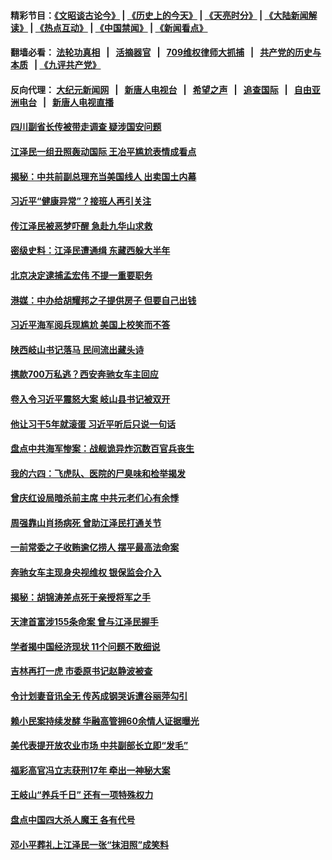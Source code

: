 #### 精彩节目：[《文昭谈古论今》](http://45.76.220.58/wenzhao) | [《历史上的今天》](http://45.76.220.58/today-in-history) | [《天亮时分》](http://45.76.220.58/tianliang) | [《大陆新闻解读》](http://45.76.220.58/ntdtv-comedy) | [《热点互动》](http://45.76.220.58/ntdtv-rdhd)  | [《中国禁闻》](http://45.76.220.58/ntdtv-news) | [《新闻看点》](http://45.76.220.58/news-insight) 

  #### 翻墙必看： [法轮功真相](http://45.32.40.21:10000/videos/truth.html) &nbsp;&nbsp;|&nbsp;&nbsp; [活摘器官](http://45.32.40.21:10000/videos/res/Organs/) &nbsp;&nbsp;|&nbsp;&nbsp; [709维权律师大抓捕](http://45.32.40.21:10000/videos/709/) &nbsp;&nbsp;|&nbsp;&nbsp; [共产党的历史与本质](http://45.32.40.21:10000/videos/ccp.html) &nbsp;&nbsp;| [《九评共产党》](http://45.32.40.21:10000/videos/jiuping/) 

#### 反向代理： [大纪元新闻网](http://45.76.199.44:10080/) &nbsp;&nbsp;|&nbsp;&nbsp; [新唐人电视台](http://45.76.199.44:8000/) &nbsp;&nbsp;|&nbsp;&nbsp; [希望之声](http://45.76.199.44:8200/) &nbsp;&nbsp;|&nbsp;&nbsp; [追查国际](http://45.76.199.44:10010/) &nbsp;&nbsp;|&nbsp;&nbsp; [自由亚洲电台](http://45.76.199.44:9800/) &nbsp;&nbsp;|&nbsp;&nbsp; [新唐人电视直播](http://45.76.199.44/) 

#### [四川副省长传被带走调查 疑涉国安问题](../pages/prog1138/a102564931.md?t=04261537) 

#### [江泽民一组丑照轰动国际 王冶平尴尬表情成看点](../pages/prog1138/a102563930.md?t=04261537) 

#### [揭秘：中共前副总理充当美国线人 出卖国土内幕](../pages/prog1138/a102564161.md?t=04261537) 

#### [习近平“健康异常”？接班人再引关注](../pages/prog1138/a102564055.md?t=04261537) 

#### [传江泽民被恶梦吓醒 急赴九华山求救](../pages/prog1138/a102564061.md?t=04261537) 

#### [密级史料：江泽民遭通缉 东藏西躲大半年](../pages/prog1138/a102563927.md?t=04261537) 

#### [北京决定逮捕孟宏伟 不提一重要职务](../pages/prog1138/a102563438.md?t=04261537) 

#### [港媒：中办给胡耀邦之子提供房子 但要自己出钱](../pages/prog1138/a102563300.md?t=04261537) 

#### [习近平海军阅兵现尴尬 美国上校笑而不答](../pages/prog1138/a102562596.md?t=04261537) 

#### [陕西岐山书记落马 民间流出藏头诗](../pages/prog1138/a102562377.md?t=04261537) 

#### [携款700万私逃？西安奔驰女车主回应](../pages/prog1138/a102561660.md?t=04261537) 

#### [卷入令习近平震怒大案 岐山县书记被双开](../pages/prog1138/a102561549.md?t=04261537) 

#### [他让习干5年就滚蛋 习近平听后只说一句话](../pages/prog1138/a102559046.md?t=04261537) 

#### [盘点中共海军惨案：战舰诡异炸沉数百官兵丧生](../pages/prog1138/a102561224.md?t=04261537) 

#### [我的六四：飞虎队、医院的尸臭味和检举揭发](../pages/prog1138/a102560833.md?t=04261537) 

#### [曾庆红设局暗杀前主席 中共元老们心有余悸](../pages/prog1138/a102557491.md?t=04261537) 

#### [周强靠山肖扬病死 曾助江泽民打通关节](../pages/prog1138/a102560652.md?t=04261537) 

#### [一前常委之子收贿逾亿捞人 摆平最高法命案](../pages/prog1138/a102559907.md?t=04261537) 

#### [奔驰女车主现身央视维权 银保监会介入](../pages/prog1138/a102557271.md?t=04261537) 

#### [揭秘：胡锦涛差点死于亲授将军之手](../pages/prog1138/a102557220.md?t=04261537) 

#### [天津首富涉155条命案 曾与江泽民握手](../pages/prog1138/a102556693.md?t=04261537) 

#### [学者揭中国经济现状 11个问题不敢细说](../pages/prog1138/a102556176.md?t=04261537) 

#### [吉林再打一虎 市委原书记赵静波被查](../pages/prog1138/a102556656.md?t=04261537) 

#### [令计划妻音讯全无 传芮成钢哭诉遭谷丽萍勾引](../pages/prog1138/a102556215.md?t=04261537) 

#### [赖小民案持续发酵 华融高管拥60余情人证据曝光](../pages/prog1138/a102556114.md?t=04261537) 

#### [美代表提开放农业市场 中共副部长立即“发毛”](../pages/prog1138/a102556050.md?t=04261537) 

#### [福彩高官冯立志获刑17年 牵出一神秘大案](../pages/prog1138/a102555780.md?t=04261537) 

#### [王岐山“养兵千日” 还有一项特殊权力](../pages/prog1138/a102555720.md?t=04261537) 

#### [盘点中国四大杀人魔王 各有代号](../pages/prog1138/a102555641.md?t=04261537) 

#### [邓小平葬礼上江泽民一张“抹泪照”成笑料](../pages/prog1138/a102545975.md?t=04261537) 

